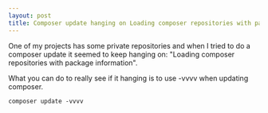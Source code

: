 ```yaml
---
layout: post
title: Composer update hanging on Loading composer repositories with package information 
---
```


One of my projects has some private repositories and when I tried to do a composer update it seemed to keep hanging on: "Loading composer repositories with package information".

What you can do to really see if it hanging is to use -vvvv when updating composer.

```
composer update -vvvv
```